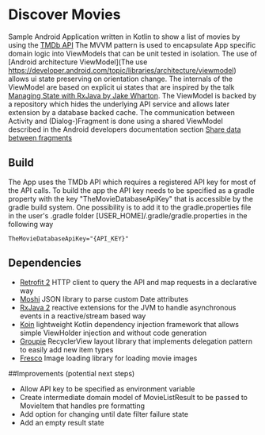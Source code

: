 # Discover Movies
Sample Android Application written in Kotlin to show a list of movies by using the [TMDb API](https://www.themoviedb.org/documentation/api)
The MVVM pattern is used to encapsulate App specific domain logic into ViewModels that can be unit tested in isolation.
The use of [Android architecture ViewModel](The use https://developer.android.com/topic/libraries/architecture/viewmodel) allows ui state preserving on orientation change.
The internals of the ViewModel are based on explicit ui states that are inspired by the talk [Managing State with RxJava by Jake Wharton](https://www.youtube.com/watch?v=0IKHxjkgop4).
The ViewModel is backed by a repository which hides the underlying API service and allows later extension by a database backed cache.
The communication between Activity and (Dialog-)Fragment is done using a shared ViewModel described in the Android developers documentation section [Share data between fragments](https://developer.android.com/topic/libraries/architecture/viewmodel#sharing_data_between_fragments)

## Build
The App uses the TMDb API which requires a registered API key for most of the API calls. To build the app the API key needs to be specified as a gradle property with the key "TheMovieDatabaseApiKey" that is accessible by the gradle build system. One possibility is to add it to the gradle.properties file in the user's .gradle folder  [USER_HOME]/.gradle/gradle.properties in the following way
````
TheMovieDatabaseApiKey="{API_KEY}"
```` 

## Dependencies
* [Retrofit 2](http://square.github.io/retrofit) HTTP client to query the API and map requests in a declarative way
* [Moshi](https://github.com/square/moshi) JSON library to parse custom Date attributes
* [RxJava 2](https://github.com/ReactiveX/RxJava) reactive extensions for the JVM to handle asynchronous events in a reactive/stream based way  
* [Koin](https://insert-koin.io/) lightweight Kotlin dependency injection framework that allows simple ViewHolder injection and without code generation
* [Groupie](https://github.com/lisawray/groupie) RecyclerView layout library that implements delegation pattern to easily add new item types   
* [Fresco](http://frescolib.org) Image loading library for loading movie images

##Improvements (potential next steps)
* Allow API key to be specified as environment variable
* Create intermediate domain model of MovieListResult to be passed to MovieItem that handles pre formatting
* Add option for changing until date filter failure state
* Add an empty result state